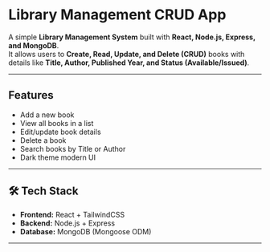 # Library Management CRUD App

A simple **Library Management System** built with **React, Node.js, Express, and MongoDB**.  
It allows users to **Create, Read, Update, and Delete (CRUD)** books with details like **Title, Author, Published Year, and Status (Available/Issued)**.

---

## Features
- Add a new book   
- View all books in a list   
- Edit/update book details   
- Delete a book   
- Search books by Title or Author  
- Dark theme modern UI 

---

## 🛠 Tech Stack
- **Frontend:** React + TailwindCSS  
- **Backend:** Node.js + Express  
- **Database:** MongoDB (Mongoose ODM)  

---